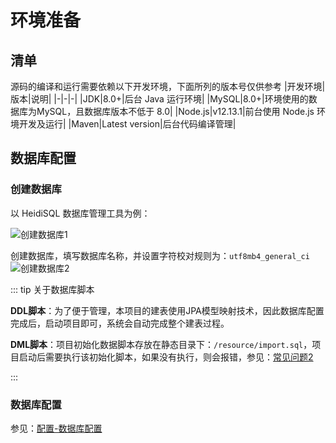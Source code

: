 # 环境准备

## 清单

源码的编译和运行需要依赖以下开发环境，下面所列的版本号仅供参考
|开发环境|版本|说明|
|-|-|-|
|JDK|8.0+|后台 Java 运行环境|
|MySQL|8.0+|环境使用的数据库为MySQL，且数据库版本不低于 8.0|
|Node.js|v12.13.1|前台使用 Node.js 环境开发及运行|
|Maven|Latest version|后台代码编译管理|


## 数据库配置

### 创建数据库

以 HeidiSQL 数据库管理工具为例：

<img :src="$withBase('/img/guide/deploying/database1.png')" alt="创建数据库1">

创建数据库，填写数据库名称，并设置字符校对规则为：`utf8mb4_general_ci`
<img :src="$withBase('/img/guide/deploying/database2.png')" alt="创建数据库2">

::: tip 关于数据库脚本

**DDL脚本**：为了便于管理，本项目的建表使用JPA模型映射技术，因此数据库配置完成后，启动项目即可，系统会自动完成整个建表过程。

**DML脚本**：项目初始化数据脚本存放在静态目录下：`/resource/import.sql`，项目启动后需要执行该初始化脚本，如果没有执行，则会报错，参见：[常见问题2](/question/#_2-脚本未初始化-请在数据库执行数据初始化脚本-存放路径-resources-import-sql)

:::
### 数据库配置

参见：[配置-数据库配置](/config/#数据库配置)